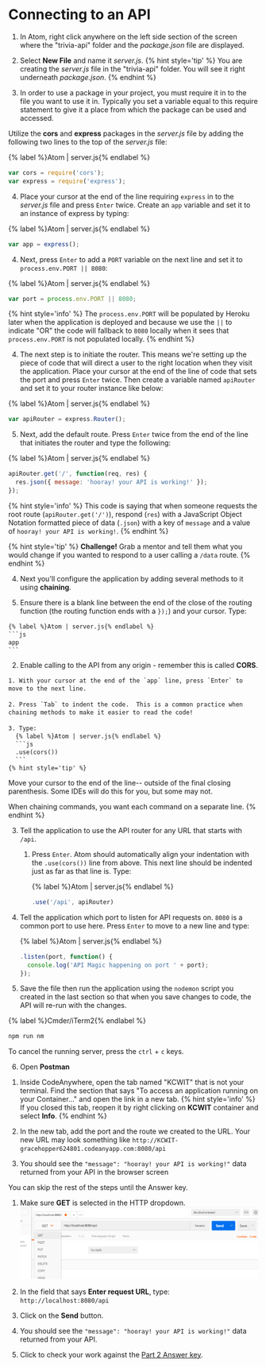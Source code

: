 # Connecting to an API

1. In Atom, right click anywhere on the left side section of the screen where the "trivia-api" folder and the _package.json_ file are displayed. 

2. Select **New File** and name it _server.js_.
   {% hint style='tip' %}
You are creating the _server.js_ file in the "trivia-api" folder. You will see it right underneath _package.json_.
   {% endhint %}

3. In order to use a package in your project, you must require it in to the file you want to use it in. Typically you set a variable equal to this require statement to give it a place from which the package can be used and accessed.

  Utilize the **cors** and **express** packages in the _server.js_ file by adding the following two lines to the top of the _server.js_ file:

  {% label %}Atom | server.js{% endlabel %}
  ```js
  var cors = require('cors');
  var express = require('express');
  ```

4. Place your cursor at the end of the line requiring `express` in to the _server.js_ file and press `Enter` twice. Create an `app` variable and set it to an instance of express by typing: 

  {% label %}Atom | server.js{% endlabel %}
  ```js
  var app = express();
  ```
  
4. Next, press `Enter` to add a `PORT` variable on the next line and set it to `process.env.PORT || 8080`: 

  {% label %}Atom | server.js{% endlabel %}
  ```js
  var port = process.env.PORT || 8080;
  ```
  
  {% hint style='info' %}
The `process.env.PORT` will be populated by Heroku later when the application is deployed and because we use the `||` to indicate "OR" the code will fallback to `8080` locally when it sees that `process.env.PORT` is not populated locally.
  {% endhint %}

4. The next step is to initiate the router.  This means we're setting up the piece of code that will direct a user to the right location when they visit the application.  Place your cursor at the end of the line of code that sets the port and press `Enter` twice.  Then create a variable named `apiRouter` and set it to your router instance like below: 

  {% label %}Atom | server.js{% endlabel %}
  ```js
  var apiRouter = express.Router();
  ```

5. Next, add the default route.  Press `Enter` twice from the end of the line that initiates the router and type the following:

  {% label %}Atom | server.js{% endlabel %}
  ```js
  apiRouter.get('/', function(req, res) {
    res.json({ message: 'hooray! your API is working!' });
  });
  ```
  {% hint style='info' %}
This code is saying that when someone requests the root route (`apiRouter.get('/')`), respond (`res`) with a JavaScript Object Notation formatted piece of data (`.json`) with a key of `message` and a value of `hooray! your API is working!`. 
  {% endhint %}
  
  {% hint style='tip' %}
**Challenge!** Grab a mentor and tell them what you would change if you wanted to respond to a user calling a `/data` route.
  {% endhint %}

4. Next you'll configure the application by adding several methods to it using **chaining**.

  1. Ensure there is a blank line between the end of the close of the routing function (the routing function ends with a `});`) and your cursor.  Type: 

    {% label %}Atom | server.js{% endlabel %}
    ```js
    app
    ```
  
  2. Enable calling to the API from any origin - remember this is called **CORS**.  
  
    1. With your cursor at the end of the `app` line, press `Enter` to move to the next line.
    
    2. Press `Tab` to indent the code.  This is a common practice when chaining methods to make it easier to read the code!
    
    3. Type:
      {% label %}Atom | server.js{% endlabel %}
      ```js
      .use(cors())
      ```
    {% hint style='tip' %}
Move your cursor to the end of the line-- outside of the final closing parenthesis. Some IDEs will do this for you, but some may not.

When chaining commands, you want each command on a separate line.
    {% endhint %}
    
  3. Tell the application to use the API router for any URL that starts with `/api`.
  
     1. Press `Enter`. Atom should automatically align your indentation with the `.use(cors())` line from above.  This next line should be indented just as far as that line is.  Type:  

        {% label %}Atom | server.js{% endlabel %}
        ```js
        .use('/api', apiRouter)
        ```

  4. Tell the application which port to listen for API requests on.  `8080` is a common port to use here. Press `Enter` to move to a new line and type: 
    
      {% label %}Atom | server.js{% endlabel %}
      ```js
      .listen(port, function() {
        console.log('API Magic happening on port ' + port);
      });
      ```

5. Save the file then run the application using the `nodemon` script you created in the last section so that when you save changes to code, the API will re-run with the changes.

  {% label %}Cmder/iTerm2{% endlabel %}
  ```bash
  npm run nm
  ```
  
  To cancel the running server, press the `ctrl` + `c` keys.

6. Open **Postman**

  <!--sec data-title="Chromebooks Only: CodeAnywhere Instructions" data-id="sectionPostman" data-show=true data-collapse=true ces-->

  1. Inside CodeAnywhere, open the tab named "KCWIT" that is not your terminal. Find the section that says "To access an application running on your Container..." and open the link in a new tab.
     {% hint style='info' %}
If you closed this tab, reopen it by right clicking on **KCWIT** container and select **Info**.
     {% endhint %}
  
  2. In the new tab, add the port and the route we created to the URL. Your new URL may look something like 
  `http://KCWIT-gracehopper624801.codeanyapp.com:8080/api`
  
  3. You should see the `"message": "hooray! your API is working!"` data returned from your API in the browser screen
  
  You can skip the rest of the steps until the Answer key.

  <!--endsec-->

  1. Make sure **GET** is selected in the HTTP dropdown.
    ![](/assets/images/postman.png)

  2. In the field that says **Enter request URL**, type: `http://localhost:8080/api`

  3. Click on the **Send** button.  
  
  4. You should see the `"message": "hooray! your API is working!"` data returned from your API.

7. Click to check your work against the [Part 2 Answer key](https://github.com/KansasCityWomeninTechnology/trivia-api/tree/answer-key-part-2).
